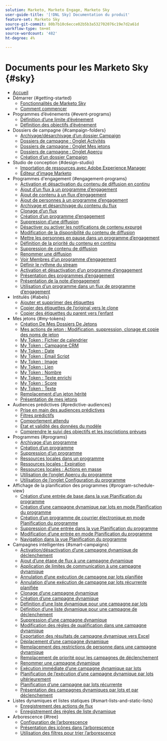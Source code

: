 ```yaml
---
solution: Marketo, Marketo Engage, Marketo Sky
user-guide-title: '[!DNL Sky] Documentation du produit'
feature-set: Marketo Sky
source-git-commit: 80b7b10c6ecce02b5b3a532702076c19e7d2a61d
workflow-type: tm+mt
source-wordcount: '482'
ht-degree: 4%

---
```



# Documents pour les Marketo Sky {#sky}

+ [Accueil](home.md)
+ Démarrer {#getting-started}
   + [Fonctionnalités de Marketo Sky](marketo-sky-features.md)
   + [Comment commencer](how-to-enable-roles-for-marketo-sky.md)
+ Programmes d’événements {#event-programs}
   + [Définition d’une limite d’événement](setting-an-event-cap.md)
   + [Définition des objectifs d’événement](setting-event-goals.md)
+ Dossiers de campagne {#campaign-folders}
   + [Archivage/désarchivage d’un dossier Campaign](archive-unarchive-a-campaign-folder.md)
   + [Dossiers de campagne : Onglet Activités](campaign-folder-activities-tab.md)
   + [Dossiers de campagne : Onglet Mes jetons](campaign-folder-my-tokens-tab.md)
   + [Dossiers de campagne : Onglet Aperçu](campaign-folder-overview-tab.md)
   + [Création d’un dossier Campaign](create-a-campaign-folder.md)
+ Studio de conception {#design-studio}
   + [Importation de ressources avec Adobe Experience Manager](importing-assets-with-adobe-experience-manager.md)
   + [Éditeur d’image Marketo](marketo-image-editor.md)
+ Programmes d&#39;engagement {#engagement-programs}
   + [Activation et désactivation du contenu de diffusion en continu](activate-and-deactivate-stream-content.md)
   + [Ajout d’un flux à un programme d’engagement](add-a-stream-to-an-engagement-program.md)
   + [Ajout de contenu à un flux d’engagement](add-content-to-an-engagement-stream.md)
   + [Ajout de personnes à un programme d’engagement](add-people-to-an-engagement-program.md)
   + [Archivage et désarchivage du contenu du flux](archive-and-unarchive-stream-content.md)
   + [Clonage d’un flux](clone-a-stream.md)
   + [Création d’un programme d’engagement](create-an-engagement-program.md)
   + [Suppression d’une diffusion](delete-a-stream.md)
   + [Désactiver ou activer les notifications de contenu expurgé](disable-or-enable-exhausted-content-notifications.md)
   + [Modification de la disponibilité du contenu de diffusion](edit-availability-of-stream-content.md)
   + [Mettre les personnes en pause dans un programme d’engagement](pause-people-in-an-engagement-program.md)
   + [Définition de la priorité du contenu en continu](prioritize-stream-content.md)
   + [Suppression de contenu de diffusion](remove-stream-content.md)
   + [Renommer une diffusion](rename-a-stream.md)
   + [Voir Membres d’un programme d’engagement](see-members-of-an-engagement-program.md)
   + [Définir le rythme du stream](set-stream-cadence.md)
   + [Activation et désactivation d’un programme d’engagement](turn-an-engagement-program-on-and-off.md)
   + [Présentation des programmes d’engagement](understanding-engagement-programs.md)
   + [Présentation de la note d’engagement](understanding-the-engagement-score.md)
   + [Utilisation d’un programme dans un flux de programme d’engagement](using-a-program-in-an-engagement-program-stream.md)
+ Intitulés {#labels}
   + [Ajouter et supprimer des étiquettes](add-and-remove-labels.md)
   + [Copier des étiquettes de l’original vers le clone](copy-labels-from-original-to-clone.md)
   + [Copier des étiquettes du parent vers l’enfant](copy-labels-from-parent-to-child.md)
+ Mes jetons {#my-tokens}
   + [Création De Mes Dossiers De Jetons](create-my-token-folders.md)
   + [Mes actions de jeton : Modification, suppression, clonage et copie des noms de jeton](my-token-actions-edit-delete-clone-and-copy-token-names.md)
   + [My Token : Fichier de calendrier](my-token-calendar-file.md)
   + [My Token : Campagne CRM](my-token-crm-campaign.md)
   + [My Token : Date](my-token-date.md)
   + [My Token : Email Script](my-token-email-script.md)
   + [My Token : Image](my-token-image.md)
   + [My Token : Lien](my-token-link.md)
   + [My Token : Nombre](my-token-number.md)
   + [My Token : Texte enrichi](my-token-rich-text.md)
   + [My Token : Score](my-token-score.md)
   + [My Token : Texte](my-token-text.md)
   + [Remplacement d’un jeton hérité](override-an-inherited-my-token.md)
   + [Présentation de mes jetons](understanding-my-tokens.md)
+ Audiences prédictives {#predictive-audiences}
   + [Prise en main des audiences prédictives](getting-started-with-predictive-audiences.md)
   + [Filtres prédictifs](predictive-filters.md)
   + [Comportement attendu](expected-behavior.md)
   + [État et validité des données du modèle](model-health-and-data-validity.md)
   + [Comprendre le suivi des objectifs et les inscriptions prévues](understanding-goal-tracking-and-projected-registrations.md)
+ Programmes {#programs}
   + [Archivage d’un programme](archive-a-program.md)
   + [Création d’un programme](create-a-new-program.md)
   + [Suppression d’un programme](delete-a-program.md)
   + [Ressources locales dans un programme](local-assets-in-a-program.md)
   + [Ressources locales : Expiration](local-assets-expiration.md)
   + [Ressources locales : Actions en masse](local-assets-mass-actions.md)
   + [Utilisation de l’onglet Aperçu du programme](using-the-program-overview-tab.md)
   + [Utilisation de l’onglet Configuration du programme](using-the-program-setup-tab.md)
+ Affichage de la planification des programmes {#program-schedule-view}
   + [Création d’une entrée de base dans la vue Planification du programme](create-a-basic-entry-in-program-schedule-view.md)
   + [Création d’une campagne dynamique par lots en mode Planification du programme](create-a-batch-smart-campaign-in-program-schedule-view.md)
   + [Création d’un programme de courrier électronique en mode Planification du programme](create-an-email-program-in-program-schedule-view.md)
   + [Suppression d’une entrée dans la vue Planification du programme](delete-an-entry-in-program-schedule-view.md)
   + [Modification d’une entrée en mode Planification du programme](edit-an-entry-in-program-schedule-view.md)
   + [Navigation dans la vue Planification du programme](navigating-program-schedule-view.md)
+ Campagnes intelligentes {#smart-campaigns}
   + [Activation/désactivation d’une campagne dynamique de déclenchement](activate-deactivate-a-trigger-smart-campaign.md)
   + [Ajout d’une étape de flux à une campagne dynamique](add-a-flow-step-to-a-smart-campaign.md)
   + [Application de limites de communication à une campagne dynamique](apply-communication-limits-to-a-smart-campaign.md)
   + [Annulation d’une exécution de campagne par lots planifiée](cancel-a-scheduled-batch-campaign-run.md)
   + [Annulation d’une exécution de campagne par lots récurrente planifiée](cancel-a-scheduled-recurring-batch-campaign-run.md)
   + [Clonage d’une campagne dynamique](clone-a-smart-campaign.md)
   + [Création d’une campagne dynamique](create-a-smart-campaign.md)
   + [Définition d’une liste dynamique pour une campagne par lots](define-a-smart-list-for-a-batch-campaign.md)
   + [Définition d’une liste dynamique pour une campagne de déclenchement](define-a-smart-list-for-a-trigger-campaign.md)
   + [Suppression d’une campagne dynamique](delete-a-smart-campaign.md)
   + [Modification des règles de qualification dans une campagne dynamique](edit-qualification-rules-in-a-smart-campaign.md)
   + [Exportation des résultats de campagne dynamique vers Excel](export-smart-campaign-results-to-excel.md)
   + [Déplacement d’une campagne dynamique](move-a-smart-campaign.md)
   + [Remplacement des restrictions de personne dans une campagne dynamique](override-person-restrictions-in-a-smart-campaign.md)
   + [Remplacement de priorité pour les campagnes de déclenchement](priority-override-for-trigger-campaigns.md)
   + [Renommer une campagne dynamique](rename-a-smart-campaign.md)
   + [Exécution immédiate d’une campagne dynamique par lots](run-a-batch-smart-campaign-now.md)
   + [Planification de l’exécution d’une campagne dynamique par lots ultérieurement](schedule-a-batch-smart-campaign-to-run-later.md)
   + [Planification d’une campagne par lots récurrente](schedule-a-recurring-batch-campaign.md)
   + [Présentation des campagnes dynamiques par lots et par déclenchement](understanding-batch-and-trigger-smart-campaigns.md)
+ Listes dynamiques et listes statiques {#smart-lists-and-static-lists}
   + [Enregistrement des actions de flux](save-flow-actions.md)
   + [Enregistrement des règles de liste dynamique](save-smart-list-rules.md)
+ Arborescence {#tree}
   + [Configuration de l’arborescence](configuring-the-tree.md)
   + [Présentation des icônes dans l’arborescence](understanding-icons-in-the-tree.md)
   + [Utilisation des filtres pour trier l’arborescence](use-filters-to-sort-the-tree.md)

